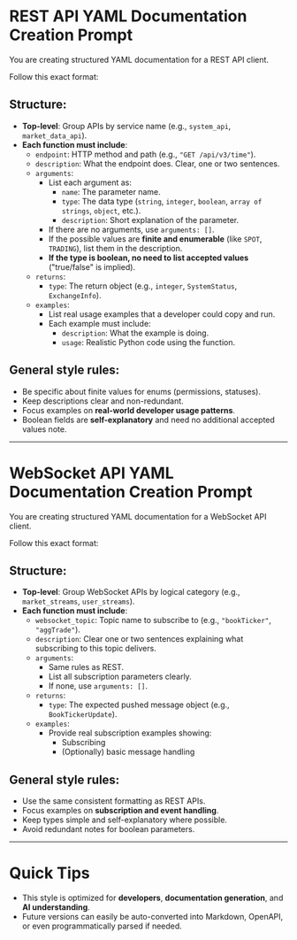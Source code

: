 # REST API YAML Documentation Creation Prompt

You are creating structured YAML documentation for a REST API client.

Follow this exact format:

## Structure:
- **Top-level**: Group APIs by service name (e.g., `system_api`, `market_data_api`).
- **Each function must include**:
  - `endpoint`: HTTP method and path (e.g., `"GET /api/v3/time"`).
  - `description`: What the endpoint does. Clear, one or two sentences.
  - `arguments`:  
    - List each argument as:
      - `name`: The parameter name.
      - `type`: The data type (`string`, `integer`, `boolean`, `array of strings`, `object`, etc.).
      - `description`: Short explanation of the parameter.
    - If there are no arguments, use `arguments: []`.
    - If the possible values are **finite and enumerable** (like `SPOT`, `TRADING`), list them in the description.
    - **If the type is boolean, no need to list accepted values** ("true/false" is implied).
  - `returns`:  
    - `type`: The return object (e.g., `integer`, `SystemStatus`, `ExchangeInfo`).
  - `examples`:  
    - List real usage examples that a developer could copy and run.
    - Each example must include:
      - `description`: What the example is doing.
      - `usage`: Realistic Python code using the function.

## General style rules:
- Be specific about finite values for enums (permissions, statuses).
- Keep descriptions clear and non-redundant.
- Focus examples on **real-world developer usage patterns**.
- Boolean fields are **self-explanatory** and need no additional accepted values note.

---

# WebSocket API YAML Documentation Creation Prompt

You are creating structured YAML documentation for a WebSocket API client.

Follow this exact format:

## Structure:
- **Top-level**: Group WebSocket APIs by logical category (e.g., `market_streams`, `user_streams`).
- **Each function must include**:
  - `websocket_topic`: Topic name to subscribe to (e.g., `"bookTicker"`, `"aggTrade"`).
  - `description`: Clear one or two sentences explaining what subscribing to this topic delivers.
  - `arguments`:  
    - Same rules as REST.
    - List all subscription parameters clearly.
    - If none, use `arguments: []`.
  - `returns`:  
    - `type`: The expected pushed message object (e.g., `BookTickerUpdate`).
  - `examples`:  
    - Provide real subscription examples showing:
      - Subscribing
      - (Optionally) basic message handling

## General style rules:
- Use the same consistent formatting as REST APIs.
- Focus examples on **subscription and event handling**.
- Keep types simple and self-explanatory where possible.
- Avoid redundant notes for boolean parameters.

---

# Quick Tips
- This style is optimized for **developers**, **documentation generation**, and **AI understanding**.
- Future versions can easily be auto-converted into Markdown, OpenAPI, or even programmatically parsed if needed.

